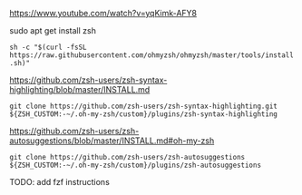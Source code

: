 https://www.youtube.com/watch?v=yqKimk-AFY8

sudo apt get install zsh

`sh -c "$(curl -fsSL https://raw.githubusercontent.com/ohmyzsh/ohmyzsh/master/tools/install.sh)"`

https://github.com/zsh-users/zsh-syntax-highlighting/blob/master/INSTALL.md

`git clone https://github.com/zsh-users/zsh-syntax-highlighting.git ${ZSH_CUSTOM:-~/.oh-my-zsh/custom}/plugins/zsh-syntax-highlighting`

https://github.com/zsh-users/zsh-autosuggestions/blob/master/INSTALL.md#oh-my-zsh

`git clone https://github.com/zsh-users/zsh-autosuggestions ${ZSH_CUSTOM:-~/.oh-my-zsh/custom}/plugins/zsh-autosuggestions`

TODO: add fzf instructions
